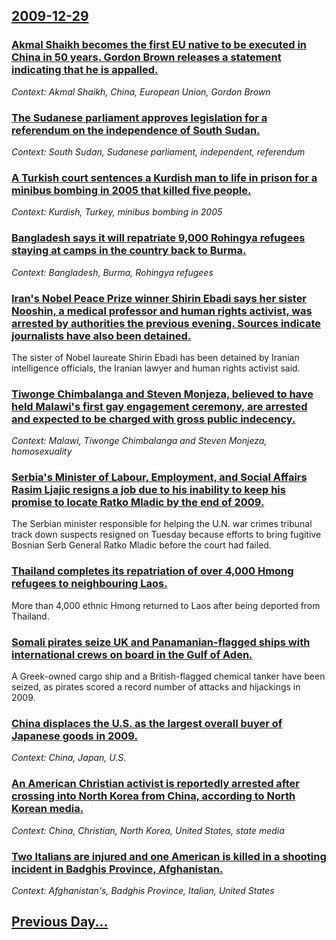 ## [2009-12-29](/news/2009/12/29/index.md)

### [ Akmal Shaikh becomes the first EU native to be executed in China in 50 years. Gordon Brown releases a statement indicating that he is appalled. ](/news/2009/12/29/akmal-shaikh-becomes-the-first-eu-native-to-be-executed-in-china-in-50-years-gordon-brown-releases-a-statement-indicating-that-he-is-appal.md)
_Context: Akmal Shaikh, China, European Union, Gordon Brown_

### [ The Sudanese parliament approves legislation for a referendum on the independence of South Sudan. ](/news/2009/12/29/the-sudanese-parliament-approves-legislation-for-a-referendum-on-the-independence-of-south-sudan.md)
_Context: South Sudan, Sudanese parliament, independent, referendum_

### [ A Turkish court sentences a Kurdish man to life in prison for a minibus bombing in 2005 that killed five people. ](/news/2009/12/29/a-turkish-court-sentences-a-kurdish-man-to-life-in-prison-for-a-minibus-bombing-in-2005-that-killed-five-people.md)
_Context: Kurdish, Turkey, minibus bombing in 2005_

### [ Bangladesh says it will repatriate 9,000 Rohingya refugees staying at camps in the country back to Burma. ](/news/2009/12/29/bangladesh-says-it-will-repatriate-9-000-rohingya-refugees-staying-at-camps-in-the-country-back-to-burma.md)
_Context: Bangladesh, Burma, Rohingya refugees_

### [ Iran's Nobel Peace Prize winner Shirin Ebadi says her sister Nooshin, a medical professor and human rights activist, was arrested by authorities the previous evening. Sources indicate journalists have also been detained. ](/news/2009/12/29/iran-s-nobel-peace-prize-winner-shirin-ebadi-says-her-sister-nooshin-a-medical-professor-and-human-rights-activist-was-arrested-by-author.md)
The sister of Nobel laureate Shirin Ebadi has been detained by Iranian intelligence officials, the Iranian lawyer and human rights activist said.

### [ Tiwonge Chimbalanga and Steven Monjeza, believed to have held Malawi's first gay engagement ceremony, are arrested and expected to be charged with gross public indecency. ](/news/2009/12/29/tiwonge-chimbalanga-and-steven-monjeza-believed-to-have-held-malawi-s-first-gay-engagement-ceremony-are-arrested-and-expected-to-be-charg.md)
_Context: Malawi, Tiwonge Chimbalanga and Steven Monjeza, homosexuality_

### [ Serbia's Minister of Labour, Employment, and Social Affairs Rasim Ljajic resigns a job due to his inability to keep his promise to locate Ratko Mladic by the end of 2009. ](/news/2009/12/29/serbia-s-minister-of-labour-employment-and-social-affairs-rasim-ljajia-resigns-a-job-due-to-his-inability-to-keep-his-promise-to-locate.md)
The Serbian minister responsible for helping the U.N. war crimes tribunal track down suspects resigned on Tuesday because efforts to bring fugitive Bosnian Serb General Ratko Mladic before the court had failed.

### [ Thailand completes its repatriation of over 4,000 Hmong refugees to neighbouring Laos. ](/news/2009/12/29/thailand-completes-its-repatriation-of-over-4-000-hmong-refugees-to-neighbouring-laos.md)
More than 4,000 ethnic Hmong returned to Laos after being deported from Thailand.

### [ Somali pirates seize UK and Panamanian-flagged ships with international crews on board in the Gulf of Aden. ](/news/2009/12/29/somali-pirates-seize-uk-and-panamanian-flagged-ships-with-international-crews-on-board-in-the-gulf-of-aden.md)
A Greek-owned cargo ship and a British-flagged chemical tanker have been seized, as pirates scored a record number of attacks and hijackings in 2009.

### [ China displaces the U.S. as the largest overall buyer of Japanese goods in 2009. ](/news/2009/12/29/china-displaces-the-u-s-as-the-largest-overall-buyer-of-japanese-goods-in-2009.md)
_Context: China, Japan, U.S._

### [ An American Christian activist is reportedly arrested after crossing into North Korea from China, according to North Korean media. ](/news/2009/12/29/an-american-christian-activist-is-reportedly-arrested-after-crossing-into-north-korea-from-china-according-to-north-korean-media.md)
_Context: China, Christian, North Korea, United States, state media_

### [ Two Italians are injured and one American is killed in a shooting incident in Badghis Province, Afghanistan. ](/news/2009/12/29/two-italians-are-injured-and-one-american-is-killed-in-a-shooting-incident-in-badghis-province-afghanistan.md)
_Context: Afghanistan's, Badghis Province, Italian, United States_

## [Previous Day...](/news/2009/12/28/index.md)

